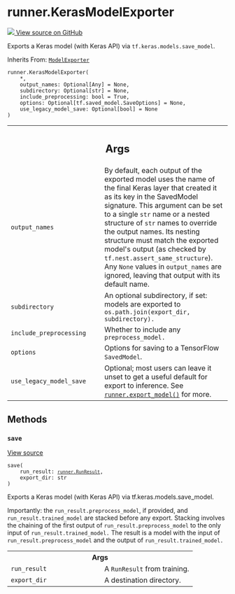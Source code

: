 # runner.KerasModelExporter

<!-- Insert buttons and diff -->

<a target="_blank" href="https://github.com/tensorflow/gnn/tree/master/tensorflow_gnn/runner/utils/model_export.py#L25-L87">
<img src="https://www.tensorflow.org/images/GitHub-Mark-32px.png" /> View source
on GitHub </a>

Exports a Keras model (with Keras API) via `tf.keras.models.save_model`.

Inherits From: [`ModelExporter`](../runner/ModelExporter.md)

<pre class="devsite-click-to-copy prettyprint lang-py tfo-signature-link">
<code>runner.KerasModelExporter(
    *,
    output_names: Optional[Any] = None,
    subdirectory: Optional[str] = None,
    include_preprocessing: bool = True,
    options: Optional[tf.saved_model.SaveOptions] = None,
    use_legacy_model_save: Optional[bool] = None
)
</code></pre>

<!-- Placeholder for "Used in" -->
<!-- Tabular view -->

 <table class="responsive fixed orange">
<colgroup><col width="214px"><col></colgroup>
<tr><th colspan="2"><h2 class="add-link">Args</h2></th></tr>

<tr>
<td>
<code>output_names</code><a id="output_names"></a>
</td>
<td>
By default, each output of the exported model uses the name
of the final Keras layer that created it as its key in the SavedModel
signature. This argument can be set to a single <code>str</code> name or a nested
structure of <code>str</code> names to override the output names. Its nesting
structure must match the exported model's output (as checked by
<code>tf.nest.assert_same_structure</code>). Any <code>None</code> values in <code>output_names</code>
are ignored, leaving that output with its default name.
</td>
</tr><tr>
<td>
<code>subdirectory</code><a id="subdirectory"></a>
</td>
<td>
An optional subdirectory, if set: models are exported to
<code>os.path.join(export_dir, subdirectory).</code>
</td>
</tr><tr>
<td>
<code>include_preprocessing</code><a id="include_preprocessing"></a>
</td>
<td>
Whether to include any <code>preprocess_model.</code>
</td>
</tr><tr>
<td>
<code>options</code><a id="options"></a>
</td>
<td>
Options for saving to a TensorFlow <code>SavedModel</code>.
</td>
</tr><tr>
<td>
<code>use_legacy_model_save</code><a id="use_legacy_model_save"></a>
</td>
<td>
Optional; most users can leave it unset to get a
useful default for export to inference. See <a href="../runner/export_model.md"><code>runner.export_model()</code></a>
for more.
</td>
</tr>
</table>

## Methods

<h3 id="save"><code>save</code></h3>

<a target="_blank" class="external" href="https://github.com/tensorflow/gnn/tree/master/tensorflow_gnn/runner/utils/model_export.py#L59-L87">View
source</a>

<pre class="devsite-click-to-copy prettyprint lang-py tfo-signature-link">
<code>save(
    run_result: <a href="../runner/RunResult.md"><code>runner.RunResult</code></a>,
    export_dir: str
)
</code></pre>

Exports a Keras model (with Keras API) via tf.keras.models.save_model.

Importantly: the `run_result.preprocess_model`, if provided, and
`run_result.trained_model` are stacked before any export. Stacking involves the
chaining of the first output of `run_result.preprocess_model` to the only input
of `run_result.trained_model.` The result is a model with the input of
`run_result.preprocess_model` and the output of `run_result.trained_model.`

<!-- Tabular view -->

 <table class="responsive fixed orange">
<colgroup><col width="214px"><col></colgroup>
<tr><th colspan="2">Args</th></tr>

<tr>
<td>
<code>run_result</code>
</td>
<td>
A <code>RunResult</code> from training.
</td>
</tr><tr>
<td>
<code>export_dir</code>
</td>
<td>
A destination directory.
</td>
</tr>
</table>
